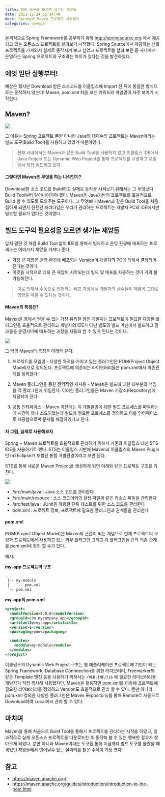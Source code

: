 ```yaml
---
title: 빌드 도구를 모르면 생기는 재앙들
date: 2011-12-24 15:14:40
desc: Spring과 Maven 프로젝트 시작하기
categories: devops
---
```


본격적으로 Spring Framework를 공부하기 위해 http://springsource.org 에서 제공되고 있는 오픈소스 프로젝트를 살펴보기 시작했다. Spring Source에서 제공하는 샘플 프로젝트를 가져와서 실제로 동작시켜 보고 싶었고 프로젝트를 살펴 보던 중 사내에서 운영하는 Spring 프로젝트의 구조와는 차이가 있다는 것을 발견하였다.

## 에잇 일단 실행부터!

예상은 했지만 Download 받은 소스코드를 이클립스에 Import 한 뒤에 동일한 방식으로는 동작하지 않는다! Maven, pom.xml 처음 보는 키워드와 파일명이 자주 보이기 시작한다.

## Maven?

<img src='https://maven.apache.org/images/maven-logo-black-on-white.png' />

그 이유는 Spring 프로젝트 뿐만 아니라 Java의 대다수의 프로젝트는 Maven이라는 빌드 도구(Build Tool)를 사용하고 있었기 때문이였다.

> 현재 사내에서는 Maven과 같은 Build Tool을 사용하지 않고 이클립스 IDE에서 Java Project 또는 Dynamic Web Project를 통해 프로젝트를 구성하고 로컬에서 직접 빌드하고 있다.

#### 그렇다면 Maven은 무엇을 하는 녀석인가?

Download한 소스 코드를 Build하고 실제로 동작을 시켜보기 위해서는 그 무엇보다 Build Tool부터 알아나아가야 겠다. Maven은 Java기반의 프로젝트를 효율적으로 Build 할 수 있도록 도와주는 도구이다. 그 무엇보다 Maven과 같은 Build Tool을 처음 접하게 되면서 전환된 패러다임은 우리가 관리하는 프로젝트는 개발자 PC의 IDE에서만 빌드할 필요가 없다는 것이였다.

## 빌드 도구의 필요성을 모르면 생기는 재앙들

앞서 말한 것 처럼 Build Tool 없이 IDE를 통해서 빌드하고 운영 환경에 배포하는 프로세스는 여러가지 재앙을 가져다 준다.

- 가장 큰 재앙은 운영 환경에 배포되는 Version이 개발자의 PC에 의해서 결정되어 진다는 것이다.
- 이것을 시작으로 더욱 큰 재앙이 시작되는데 빌드 및 배포를 자동하는 것이 거의 불가능해진다.

> 이로 인해서 수동으로 진행되는 배포 과정에서 개발자의 실수들이 제품에 그대로 영향을 미칠 수 있다는 것이다.

#### Maven의 특징은?

Maven을 통해서 얻을 수 있는 가장 유리한 점은 개발자는 프로젝트에 필요한 다양한 플러그인을 효율적으로 관리하고 개발자의 IDE가 아닌 별도의 빌드 머신에서 빌드하고 결과물을 운영서버에 배포하는 과정을 자동화 할 수 있게 된다는 것이다.

<img src='https://docs.google.com/drawings/d/sXI3kLvdTi1iS2O2nA5En9g/image?w=720&h=513&rev=1009&ac=1' />

그 밖의 Maven의 특징은 아래와 같다:

1. 프로젝트를 모델링 - 다양한 목적을 가지고 있는 플러그인은 POM(Project Object Model)으로 정의된다. 프로젝트에 의존되는 라이브러리들은 pom.xml에서 의존관계를 정의한다.

2. Maven 플러그인을 통한 전역적인 재사용 - Maven은 빌드에 대한 대부분의 책임을 각 플러그인에 위임한다. 이러한 플러그인들은 Maven 저장소(Repository)에 저장되어 진다.

3. 공통 인터페이스 - Maven 이전에는 각 개발환경에 대한 빌드 프로세스를 파악하는데 시간이 꽤나 소요되었는데 빌드에 필요한 프로세스를 정의하고 이를 인터페이스로 제공함으로써 문제를 해결하였다고 한다.

#### 자 그럼, 실제로 사용해보자

Spring + Maven 프로젝트를 효율적으로 관리하기 위해서 기존의 이클립스 대신 STS IDE를 사용하기로 했다. STS는 이클립스 기반에 Maven과 이클립스의 Maven Plugin인 m2Eclipse가 포함된 통합 개발환경이라고 보면 된다.

STS를 통해 새로운 Maven Project를 생성하게 되면 아래와 같은 프로젝트 구조를 가진다.

<img src='http://cfile26.uf.tistory.com/image/115B69334F0B973E31F96A' />

- /src/main/java : Java 소스 코드를 관리한다
- /src/main/resouce : 소스 코드이외의 설정 파일과 같은 리소스 파일을 관리한다
- /src/test/java : JUnit을 이용한 단위 테스트를 위한 소스 코드를 관리한다
- pom.xml : 프로젝트 정보, 프로젝트에 필요한 플러그인과 관계들을 관리한다

#### pom.xml

POM(Project Object Model)은 Maven의 근간이 되는 개념으로 현재 프로젝트의 구성과 프로젝트에서 사용하고 있는 외부 플러그인 그리고 각 플러그인들 간의 의존 관계를 pom.xml에 정의 할 수가 있다.

예시:

**my-app 프로젝트의 구조**

```xml
.
 |-- my-module
 |   `-- pom.xml
 `-- pom.xml
```

**my-app의 pom.xml**

```xml
<project>
  <modelVersion>4.0.0</modelVersion>
  <groupId>com.mycompany.app</groupId>
  <artifactId>my-app</artifactId>
  <version>1</version>
  <packaging>pom</packaging>

  <modules>
    <module>my-module</module>
  </modules>
</project>
```

이클립스의 Dynamic Web Project 구조는 웹 애플리케이션 프로젝트에 기반이 되는 Spring Framework, Database Connnection을 위한 라이브러리, Freemarker와 같은 Template 엔진 등을 사용하기 위해서는 `/WEB-INF/lib` 에 필요한 라이브러리을 개발자가 직접 복사해 사용했지만, Maven을 활용하면 pom.xml를 이용해 프로젝트에 필요한 라이브러리를 정의하고 Version도 효율적으로 관리 할 수 있다. 뿐만 아니라 pom.xml 정의한 다양한 플러그인은 Maven Repositoriy를 통해 Remote로 자동으로 Download하여 Local에서 관리 할 수 있다.

## 마치며

Maven를 통해 처음으로 Build Tool를 통해서 프로젝트를 관리하는 시작을 하였고, 결과적으로 실제 오픈소스 프로젝트를 다운로드한 후 동작해 볼 수 있는 행복한 결과가 찾아오게 되었다. 뿐만 아니라 Maven이라는 도구를 통해 지금까지 빌드 도구를 몰랐을 때 겪었던 재앙들에서 벗어날수 있는 실마리를 찾은 수확이 가장 크다.

## 참고

- https://maven.apache.org/
- https://maven.apache.org/guides/introduction/introduction-to-the-pom.html
